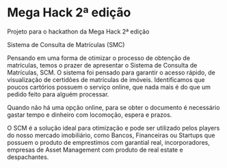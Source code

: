 # Mega Hack 2ª edição
Projeto para o hackathon da Mega Hack 2ª edição


Sistema de Consulta de Matrículas (SMC)


Pensando em uma forma de otimizar o processo de obtenção de matrículas, temos o prazer de apresentar 
o Sistema de Consulta de Matrículas, SCM. O sistema foi pensado para garantir o acesso rápido, 
de visualização de certidões de matrículas de imóveis. Identificamos que poucos cartórios 
possuem o serviço online, que nada mais é do que um pedido feito para alguém processar. 

Quando não há uma opção online, para se obter o documento é necessário gastar tempo e dinheiro com 
locomoção, espera e prazos. 

O SCM é a solução ideal para otimização e pode ser utilizado pelos players do nosso mercado 
imobiliário, como Bancos, Financeiras ou Startups que possuem o produto de emprestimos com garantial real, 
incorporadores, empresas de Asset Management com produto de real estate e despachantes.
